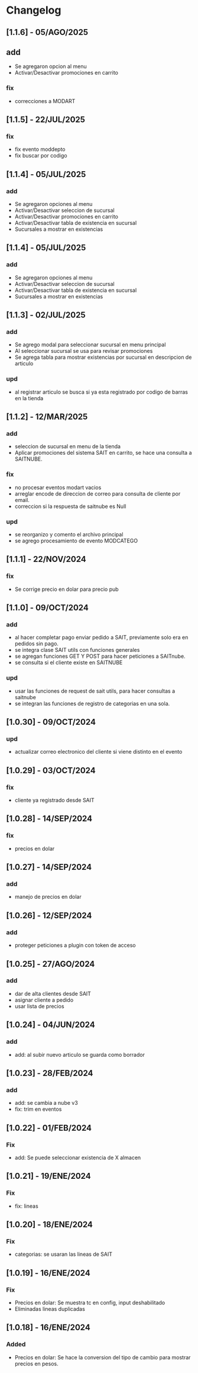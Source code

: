 # Changelog


## [1.1.6] - 05/AGO/2025 
## add
- Se agregaron opcion al menu
-  Activar/Desactivar promociones en carrito
### fix
- correcciones a MODART



## [1.1.5] - 22/JUL/2025 
### fix
- fix evento moddepto
- fix buscar por codigo

## [1.1.4] - 05/JUL/2025 
### add
- Se agregaron opciones al menu
-  Activar/Desactivar seleccion de sucursal
-  Activar/Desactivar promociones en carrito
-  Activar/Desactivar tabla de existencia en sucursal
-  Sucursales a mostrar en existencias

## [1.1.4] - 05/JUL/2025 
### add
- Se agregaron opciones al menu
-  Activar/Desactivar seleccion de sucursal
-  Activar/Desactivar tabla de existencia en sucursal
-  Sucursales a mostrar en existencias


## [1.1.3] - 02/JUL/2025 
### add
- Se agrego modal para seleccionar sucursal en menu principal
- Al seleccionar sucursal se usa para revisar promociones
- Se agrega tabla para mostrar existencias por sucursal en descripcion de articulo
### upd
- al registrar articulo se busca si ya esta registrado por codigo de barras en la tienda


## [1.1.2] - 12/MAR/2025 
### add
- seleccion de sucursal en menu de la tienda
- Aplicar promociones del sistema SAIT en carrito, se hace una consulta a SAITNUBE.
### fix
- no procesar eventos modart vacios
- arreglar encode de direccion de correo para consulta de cliente por email.
- correccion si la respuesta de saitnube es Null
### upd
- se reorganizo y comento el archivo principal
- se agrego procesamiento de evento MODCATEGO


## [1.1.1] - 22/NOV/2024 
### fix
- Se corrige precio en dolar para precio pub

## [1.1.0] - 09/OCT/2024 
### add
- al hacer completar pago enviar pedido a SAIT, previamente solo era en pedidos sin pago.
- se integra clase SAIT utils con funciones generales
- se agregan funciones GET Y POST para hacer peticiones a SAITnube.
- se consulta si el cliente existe en SAITNUBE
### upd
- usar las funciones de request de sait utils, para hacer consultas a saitnube
- se integran las funciones de registro de categorias en una sola.


## [1.0.30] - 09/OCT/2024 
### upd
- actualizar correo electronico del cliente si viene distinto en el evento


## [1.0.29] - 03/OCT/2024 
### fix
- cliente ya registrado desde SAIT

## [1.0.28] - 14/SEP/2024 
### fix
- precios en dolar


## [1.0.27] - 14/SEP/2024 
### add
- manejo de precios en dolar


## [1.0.26] - 12/SEP/2024 
### add
- proteger peticiones a plugin con token de acceso

## [1.0.25] - 27/AGO/2024 
### add
- dar de alta clientes desde SAIT
- asignar cliente a pedido
- usar lista de precios

## [1.0.24] - 04/JUN/2024 
### add
- add: al subir nuevo articulo se guarda como borrador


## [1.0.23] - 28/FEB/2024 
### add
- add: se cambia a nube v3
- fix: trim en eventos

## [1.0.22] - 01/FEB/2024 
### Fix
- add: Se puede seleccionar existencia de X almacen

## [1.0.21] - 19/ENE/2024 
### Fix
- fix: lineas


## [1.0.20] - 18/ENE/2024 
### Fix
- categorias: se usaran las lineas de SAIT

## [1.0.19] - 16/ENE/2024 
### Fix
- Precios en dolar: Se muestra tc en config, input deshabilitado
- Eliminadas lineas duplicadas

## [1.0.18] - 16/ENE/2024 
### Added
- Precios en dolar: Se hace la conversion del tipo de cambio para mostrar precios en pesos.